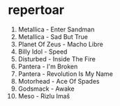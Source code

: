 repertoar
=========

 1. Metallica - Enter Sandman
 2. Metallica - Sad But True
 3. Planet Of Zeus - Macho Libre
 4. Billy Idol - Speed
 5. Disturbed - Inside The Fire
 6. Pantera - I'm Broken
 7. Pantera - Revolution Is My Name
 8. Motorhead - Ace Of Spades
 9. Godsmack - Awake
 10. Meso - Rizlu Imaš
